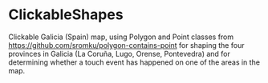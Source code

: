 # ClickableShapes

Clickable Galicia (Spain) map, using Polygon and Point classes from https://github.com/sromku/polygon-contains-point for shaping the four provinces in Galicia (La Coruña, Lugo, Orense, Pontevedra) and for determining whether a touch event has happened on one of the areas in the map.
